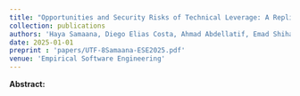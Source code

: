 ```yaml
---
title: "Opportunities and Security Risks of Technical Leverage: A Replication Study on the NPM Ecosystem"
collection: publications
authors: 'Haya Samaana, Diego Elias Costa, Ahmad Abdellatif, Emad Shihab'
date: 2025-01-01
preprint : 'papers/UTF-8Samaana-ESE2025.pdf'
venue: 'Empirical Software Engineering'
---
```

 **Abstract:**  
